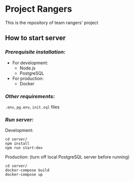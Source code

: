# **Project Rangers**

This is the repository of team rangers' project

## **How to start server**
### *Prerequisite installation:*
* For development:
    - Node.js
    - PostgreSQL
* For production:
    - Docker

### *Other requirements:*
`.env`, `pg.env`, `init.sql` files

### *Run server:*
Development:
```
cd server/
npm install
npm run start:dev
```
Production: (turn off local PostgreSQL server before running)
```
cd server/
docker-compose build
docker-compose up
```
